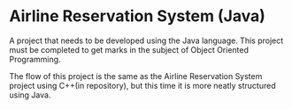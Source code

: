 # Airline Reservation System (Java)

A project that needs to be developed using the Java language. This project must be completed to get marks in the subject of Object Oriented Programming.

The flow of this project is the same as the Airline Reservation System project using C++(in repository), but this time it is more neatly structured using Java.
